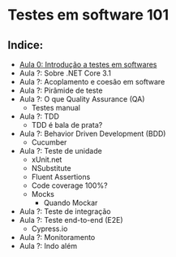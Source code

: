 # Testes em software 101

## Indice:
* [Aula 0: Introdução a testes em softwares](Aula_0.md)
* Aula ?: Sobre .NET Core 3.1
* Aula ?: Acoplamento e coesão em software
* Aula ?: Pirâmide de teste
* Aula ?: O que Quality Assurance (QA)
  * Testes manual
* Aula ?: TDD
  * TDD é bala de prata?
* Aula ?: Behavior Driven Development (BDD)
  * Cucumber
* Aula ?: Teste de unidade
  * xUnit.net
  * NSubstitute
  * Fluent Assertions
  * Code coverage 100%?
  * Mocks
     * Quando Mockar
* Aula ?: Teste de integração
* Aula ?: Teste end-to-end (E2E)
  * Cypress.io
*  Aula ?: Monitoramento
*  Aula ?: Indo além
